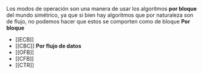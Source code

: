 Los modos de operación son una manera de usar los algoritmos **por bloque** del mundo simétrico, ya que si bien hay algoritmos que por naturaleza son de flujo, no podemos hacer que estos se comporten como de bloque
**Por bloque**
- [[ECB]]
- [[CBC]]
**Por flujo de datos**
- [[OFB]]
- [[CFB]]
- [[CTR]]

